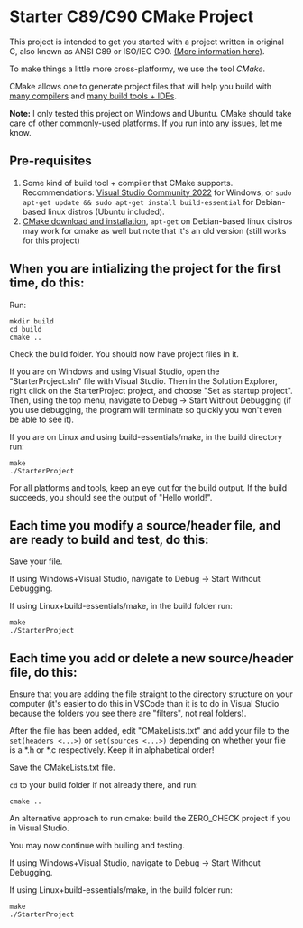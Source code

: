 # Starter C89/C90 CMake Project

This project is intended to get you started with a project written in original C, also known as ANSI C89 or ISO/IEC C90. [(More information here)](https://en.wikipedia.org/wiki/ANSI_C#C89).

To make things a little more cross-platformy, we use the tool *CMake*.

CMake allows one to generate project files that will help you build with [many compilers](https://cmake.org/cmake/help/latest/manual/cmake-compile-features.7.html#supported-compilers) and [many build tools + IDEs](https://cmake.org/cmake/help/latest/manual/cmake-generators.7.html).

**Note:** I only tested this project on Windows and Ubuntu. CMake should take care of other commonly-used platforms. If you run into any issues, let me know.

## Pre-requisites
1. Some kind of build tool + compiler that CMake supports. Recommendations: [Visual Studio Community 2022](https://visualstudio.microsoft.com/) for Windows, or `sudo apt-get update && sudo apt-get install build-essential` for Debian-based linux distros (Ubuntu included).
2. [CMake download and installation](https://cmake.org/download/), `apt-get` on Debian-based linux distros may work for cmake as well but note that it's an old version (still works for this project)

## When you are intializing the project for the first time, do this:

Run:
```
mkdir build
cd build
cmake ..
```

Check the build folder. You should now have project files in it.

If you are on Windows and using Visual Studio, open the "StarterProject.sln" file with Visual Studio. Then in the Solution Explorer, right click on the StarterProject project, and choose "Set as startup project". Then, using the top menu, navigate to Debug → Start Without Debugging (if you use debugging, the program will terminate so quickly you won't even be able to see it).

If you are on Linux and using build-essentials/make, in the build directory run:
```
make
./StarterProject
```

For all platforms and tools, keep an eye out for the build output. If the build succeeds, you should see the output of "Hello world!".

## Each time you modify a source/header file, and are ready to build and test, do this:

Save your file.

If using Windows+Visual Studio, navigate to Debug → Start Without Debugging.

If using Linux+build-essentials/make, in the build folder run:
```
make
./StarterProject
```

## Each time you add or delete a new source/header file, do this:

Ensure that you are adding the file straight to the directory structure on your computer (it's easier to do this in VSCode than it is to do in Visual Studio because the folders you see there are "filters", not real folders).

After the file has been added, edit "CMakeLists.txt" and add your file to the `set(headers <...>)` or `set(sources <...>)` depending on whether your file is a *.h or *.c respectively. Keep it in alphabetical order!

Save the CMakeLists.txt file.

`cd` to your build folder if not already there, and run:
```
cmake ..
```
An alternative approach to run cmake: build the ZERO_CHECK project if you in Visual Studio.

You may now continue with builing and testing.

If using Windows+Visual Studio, navigate to Debug → Start Without Debugging.

If using Linux+build-essentials/make, in the build folder run:
```
make
./StarterProject
```